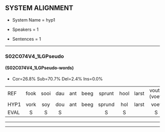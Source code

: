 
## SYSTEM ALIGNMENT

- System Name = hyp1

- Speakers = 1

- Sentences = 1

---

### S02C074V4_1LGPseudo

#### (S02C074V4_1LGPseudo-words)

- Cor=26.8%	Sub=70.7%	Del=2.4%	Ins=0.0%

|  |  |  |  |  |  |  |  |  |  |  |  |  |  |  |  |  |  |  |  |  |  |  |  |  |  |  |  |  |  |  |  |  |  |  |  |  |  |  |  |  |  |
|:--- |:---:|:---:|:---:|:---:|:---:|:---:|:---:|:---:|:---:|:---:|:---:|:---:|:---:|:---:|:---:|:---:|:---:|:---:|:---:|:---:|:---:|:---:|:---:|:---:|:---:|:---:|:---:|:---:|:---:|:---:|:---:|:---:|:---:|:---:|:---:|:---:|:---:|:---:|:---:|:---:|:---:|
| REF | fook | sooi | dau | ant | beeg | sprunt | hool | larst | vout*(voet) | zwoei | fam | rachts | vaap | sprieuw*(spreeuw) | sprieuw | keng | swoers | doer | plirt | jien | blard | guul | hoekt | neeuw | noork | vid | zans | leum | haans | spaai | sjalt | heik | sank | roen | frijk | eem | schard | grek | dron | snaaf | stuid |
| HYP1 | vork | soy | dou | ant | beeg | sprund | hol | larst | voet | zoi | fam | rachst | aap | spreel | spreel | keng |  | sour | dour | blerd | len | blaad | hoekt | neew | noork | vit | zand | nen | hand | spaai | sjalt | hek | sank | roen | frek | één | scgerk | gek | drom | snaf | stuit |
| EVAL | S | S | S |  |  | S | S |  | S | S |  | S | S | S | S |  | D | S | S | S | S | S |  | S |  | S | S | S | S |  |  | S |  |  | S | S | S | S | S | S | S |
---

---

